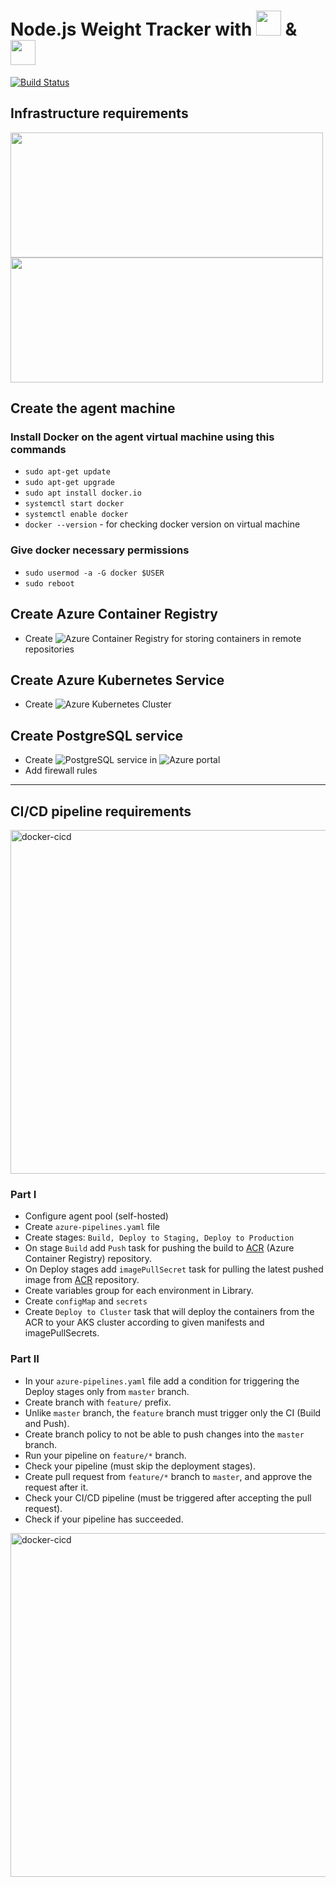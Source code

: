 # Node.js Weight Tracker with <img height="40px" src="https://user-images.githubusercontent.com/83014719/141646019-0eefacfd-8315-4fde-a667-6d7aa3aa12e1.PNG"> & <img height="40px" src="https://www.vectorlogo.zone/logos/kubernetes/kubernetes-icon.svg">

[![Build Status](https://dev.azure.com/parennut/Weight-Tracker-CICD/_apis/build/status/renatts.WeightTracker-Docker?branchName=master)](https://dev.azure.com/parennut/Weight-Tracker-CICD/_build/latest?definitionId=4&branchName=master)

##  Infrastructure requirements
<img width="500" height="200" src="https://user-images.githubusercontent.com/83014719/142743760-be29b5dc-819e-412a-9e3b-4d43673a7404.png">
<img width="500" height="200" src="https://user-images.githubusercontent.com/83014719/142743761-af2dad40-18d6-446a-be2a-ccc8bae640fa.png">


## Create the agent machine 

###  Install Docker on the agent virtual machine using this commands
* `sudo apt-get update`
* `sudo apt-get upgrade`
* `sudo apt install docker.io`
* `systemctl start docker`
* `systemctl enable docker`
* `docker --version` - for checking docker version on virtual machine

### Give docker necessary permissions
* `sudo usermod -a -G docker $USER`
* `sudo reboot`

## Create Azure Container Registry
* Create ![Azure Container Registry](https://portal.azure.com/#create/Microsoft.ContainerRegistry) for storing containers in remote repositories


## Create Azure Kubernetes Service
* Create ![Azure Kubernetes Cluster](https://portal.azure.com/#create/microsoft.aks)

## Create PostgreSQL service
* Create ![PostgreSQL](https://portal.azure.com/#create/Microsoft.PostgreSQLServer) service in ![Azure portal](https://portal.azure.com)
* Add firewall rules

---
##  CI/CD pipeline requirements
<img width="550" alt="docker-cicd" src="https://user-images.githubusercontent.com/83014719/142743862-3c90bf61-bab6-4287-bb4a-d016706c1fa2.png">

### Part I
* Configure agent pool (self-hosted)
* Create `azure-pipelines.yaml` file
* Create stages: `Build, Deploy to Staging, Deploy to Production` 
* On stage `Build` add `Push` task for pushing the build to [ACR](https://azure.microsoft.com/en-us/services/container-registry/#overview) (Azure Container Registry) repository.
* On Deploy stages add `imagePullSecret` task for pulling the latest pushed image from [ACR](https://azure.microsoft.com/en-us/services/container-registry/#overview) repository.
* Create variables group for each environment in Library.
* Create `configMap` and `secrets`
* Create `Deploy to Cluster` task that will deploy the containers from the ACR to your AKS cluster according to given manifests and imagePullSecrets.

### Part II
* In your `azure-pipelines.yaml` file add a condition for triggering the Deploy stages only from `master` branch.
* Create branch with `feature/` prefix.
* Unlike `master` branch, the `feature` branch must trigger only the CI (Build and Push).
* Create branch policy to not be able to push changes into the `master` branch.
* Run your pipeline on `feature/*` branch.
* Check your pipeline (must skip the deployment stages).
* Create pull request from `feature/*` branch to `master`, and approve the request after it.
* Check your CI/CD pipeline (must be triggered after accepting the pull request).
* Check if your pipeline has succeeded.

<img width="550" alt="docker-cicd" src="https://user-images.githubusercontent.com/83014719/141645085-6063daa6-8e25-46d0-96d8-46ecda3fa2de.png">


